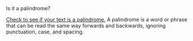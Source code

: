 Is it a palindrome?

[Check to see if your text is a palindrome.](https://codepen.io/Hyobewan-Kenobi/pen/RwOOXeN) A palindrome is a word or phrase that can be read the same way forwards and backwards, ignoring punctuation, case, and spacing.
